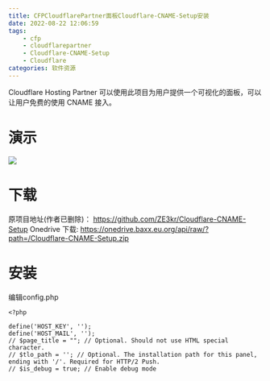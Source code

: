 ```yaml
---
title: CFPCloudflarePartner面板Cloudflare-CNAME-Setup安装
date: 2022-08-22 12:06:59
tags:
	- cfp
	- cloudflarepartner
	- Cloudflare-CNAME-Setup
	- Cloudflare
categories: 软件资源
---
```

Cloudflare Hosting Partner 可以使用此项目为用户提供一个可视化的面板，可以让用户免费的使用 CNAME 接入。
<!--more-->
# 演示
![](https://files.baxx.eu.org/img/202208221215853.png)
# 下载
原项目地址(作者已删除)：
https://github.com/ZE3kr/Cloudflare-CNAME-Setup
Onedrive 下载:
https://onedrive.baxx.eu.org/api/raw/?path=/Cloudflare-CNAME-Setup.zip

# 安装

编辑config.php
```
<?php

define('HOST_KEY', '');
define('HOST_MAIL', '');
// $page_title = ""; // Optional. Should not use HTML special character.
// $tlo_path = ''; // Optional. The installation path for this panel, ending with '/'. Required for HTTP/2 Push.
// $is_debug = true; // Enable debug mode

```
